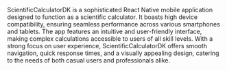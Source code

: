 ScientificCalculatorDK is a sophisticated React Native mobile application designed to function as a scientific calculator. It boasts high device compatibility, ensuring seamless performance across various smartphones and tablets. The app features an intuitive and user-friendly interface, making complex calculations accessible to users of all skill levels. With a strong focus on user experience, ScientificCalculatorDK offers smooth navigation, quick response times, and a visually appealing design, catering to the needs of both casual users and professionals alike.

